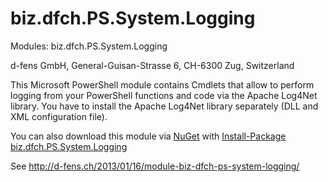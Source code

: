 biz.dfch.PS.System.Logging
==========================

Modules: biz.dfch.PS.System.Logging

d-fens GmbH, General-Guisan-Strasse 6, CH-6300 Zug, Switzerland

This Microsoft PowerShell module contains Cmdlets that allow to perform logging from your PowerShell functions and code via the Apache Log4Net library. You have to install the Apache Log4Net library separately (DLL and XML configuration file).

You can also download this module via [NuGet](http://nuget.org) with [Install-Package biz.dfch.PS.System.Logging](https://www.nuget.org/packages/biz.dfch.PS.System.Logging/)

See http://d-fens.ch/2013/01/16/module-biz-dfch-ps-system-logging/
